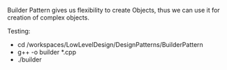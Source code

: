 Builder Pattern gives us flexibility to create Objects, thus we can use it for creation of complex objects. 

Testing: 
- cd /workspaces/LowLevelDesign/DesignPatterns/BuilderPattern
- g++ -o builder *.cpp
- ./builder